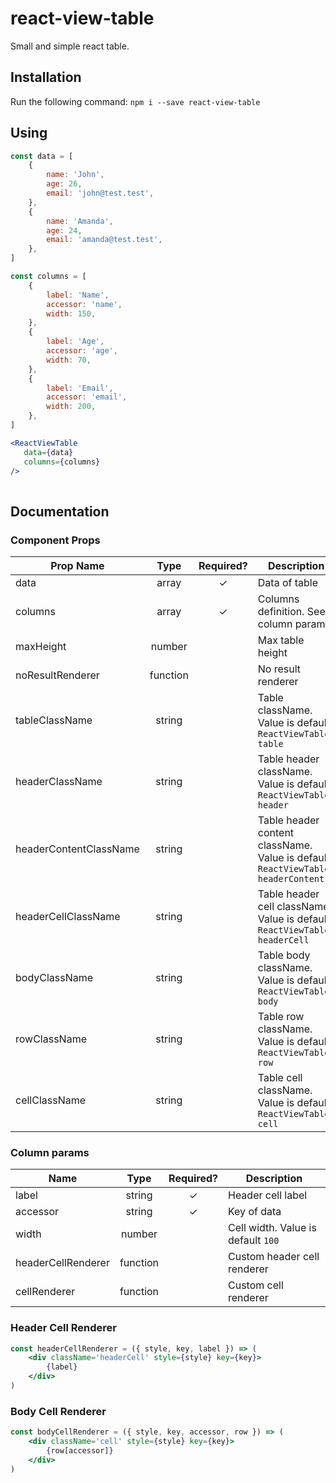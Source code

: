 # react-view-table
Small and simple react table.
## Installation
Run the following command:
`npm i --save react-view-table`

## Using
``` jsx
const data = [
    {
        name: 'John',
        age: 26,
        email: 'john@test.test',
    },
    {
        name: 'Amanda',
        age: 24,
        email: 'amanda@test.test',
    },
]

const columns = [
    {
        label: 'Name',
        accessor: 'name',
        width: 150,
    },
    {
        label: 'Age',
        accessor: 'age',
        width: 70,
    },
    {
        label: 'Email',
        accessor: 'email',
        width: 200,
    },
]

<ReactViewTable
   data={data}
   columns={columns}
/>
 
```


## Documentation

### Component Props

| Prop Name              |   Type   | Required? | Description                                                                     |
|------------------------|:--------:|:---------:|---------------------------------------------------------------------------------|
| data                   |   array  |     ✓     | Data of table                                                                   |
| columns                |   array  |     ✓     | Columns definition. See column params                                           |
| maxHeight              | number   |           | Max table height                                                                |
| noResultRenderer       | function |           | No result renderer                                                              |
| tableClassName         | string   |           | Table className. Value is default `ReactViewTable-table`                        |
| headerClassName        | string   |           | Table header className. Value is default `ReactViewTable-header`                |
| headerContentClassName | string   |           | Table header content className. Value is default `ReactViewTable-headerContent` |
| headerCellClassName    | string   |           | Table header cell className. Value is default `ReactViewTable-headerCell`       |
| bodyClassName          | string   |           | Table body className. Value is default `ReactViewTable-body`                    |
| rowClassName           | string   |           | Table row className. Value is default `ReactViewTable-row`                      |
| cellClassName          | string   |           | Table cell className. Value is default `ReactViewTable-cell`                    |

### Column params

| Name               |   Type   | Required? | Description                 |
|--------------------|:--------:|:---------:|-----------------------------|
| label              |  string  |     ✓     | Header cell label           |
| accessor           |  string  |     ✓     | Key of data                 |
| width              |  number  |           | Cell width. Value is default `100`                  |
| headerCellRenderer | function |           | Custom header cell renderer |
| cellRenderer       | function |           | Custom cell renderer        |

### Header Cell Renderer

``` jsx
const headerCellRenderer = ({ style, key, label }) => (
    <div className='headerCell' style={style} key={key}>
        {label}
    </div>
)
```

### Body Cell Renderer

``` jsx
const bodyCellRenderer = ({ style, key, accessor, row }) => (
    <div className='cell' style={style} key={key}>
        {row[accessor]}
    </div>
)
```
